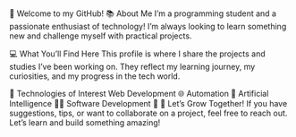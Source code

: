 👋 Welcome to my GitHub!
📚 About Me
I’m a programming student and a passionate enthusiast of technology! I’m always looking to learn something new and challenge myself with practical projects.

💻 What You’ll Find Here
This profile is where I share the projects and studies I’ve been working on. They reflect my learning journey, my curiosities, and my progress in the tech world.

🚀 Technologies of Interest
Web Development 🌐
Automation 🤖
Artificial Intelligence 🤖💡
Software Development 💾
🌟 Let’s Grow Together!
If you have suggestions, tips, or want to collaborate on a project, feel free to reach out. Let’s learn and build something amazing!
